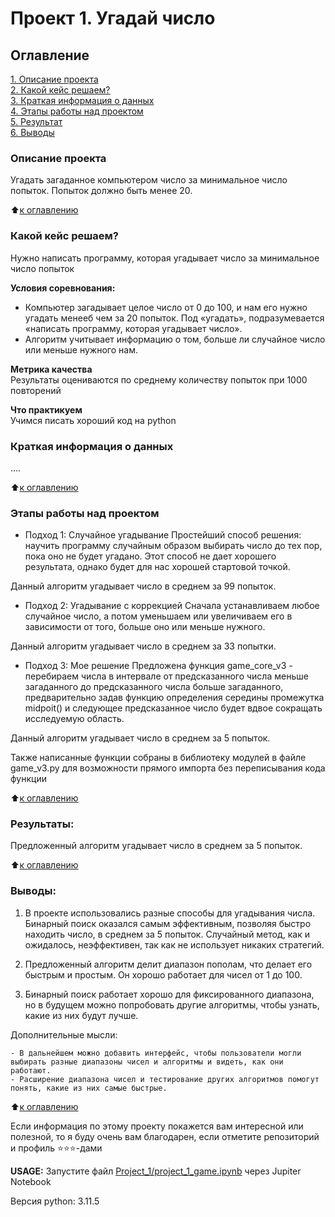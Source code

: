 # Проект 1. Угадай число

## Оглавление  
[1. Описание проекта](.README.md#Описание-проекта)  
[2. Какой кейс решаем?](.README.md#Какой-кейс-решаем)  
[3. Краткая информация о данных](.README.md#Краткая-информация-о-данных)  
[4. Этапы работы над проектом](.README.md#Этапы-работы-над-проектом)  
[5. Результат](.README.md#Результат)    
[6. Выводы](.README.md#Выводы) 

### Описание проекта    
Угадать загаданное компьютером число за минимальное число попыток. Попыток должно быть менее 20.

:arrow_up:[к оглавлению](_)


### Какой кейс решаем?    
Нужно написать программу, которая угадывает число за минимальное число попыток

**Условия соревнования:**  
- Компьютер загадывает целое число от 0 до 100, и нам его нужно угадать менееб чем за 20 попыток. Под «угадать», подразумевается «написать программу, которая угадывает число».
- Алгоритм учитывает информацию о том, больше ли случайное число или меньше нужного нам.

**Метрика качества**     
Результаты оцениваются по среднему количеству попыток при 1000 повторений

**Что практикуем**     
Учимся писать хороший код на python


### Краткая информация о данных
....
  
:arrow_up:[к оглавлению](.README.md#Оглавление)


### Этапы работы над проектом  

- Подход 1: Случайное угадывание
Простейший способ решения: научить программу случайным образом выбирать число до тех пор, пока оно не будет угадано. Этот способ не дает хорошего результата, однако будет для нас хорошей стартовой точкой.

Данный алгоритм угадывает число в среднем за 99 попыток.

- Подход 2: Угадывание с коррекцией
Сначала устанавливаем любое случайное число, а потом уменьшаем или увеличиваем его в зависимости от того, больше оно или меньше нужного.

Данный алгоритм угадывает число в среднем за 33 попытки.

- Подход 3: Мое решение
Предложена функция game_core_v3 - перебираем числа в интервале от предсказанного числа меньше загаданного до предсказанного числа больше загаданного, предварительно задав функцию определения середины промежутка midpoit() и следующее предсказанное число будет вдвое сокращать исследуемую область.

Данный алгоритм угадывает число в среднем за 5 попыток.


Также написанные функции собраны в библиотеку модулей в файле game_v3.py для возможности прямого импорта без переписывания кода функции

:arrow_up:[к оглавлению](.README.md#Оглавление)


### Результаты:  

Предложенный алгоритм угадывает число в среднем за 5 попыток.

:arrow_up:[к оглавлению](.README.md#Оглавление)


### Выводы:  

1. В проекте  использовались разные способы для угадывания числа. Бинарный поиск оказался самым эффективным, позволяя быстро находить число, в среднем за 5 попыток.
Случайный метод, как и ожидалось, неэффективен, так как не использует никаких стратегий.

2. Предложенный алгоритм делит диапазон пополам, что делает его быстрым и простым. Он хорошо работает для чисел от 1 до 100.

3. Бинарный поиск работает хорошо для фиксированного диапазона, но в будущем можно попробовать другие алгоритмы, чтобы узнать, какие из них будут лучше.

Дополнительные мысли:

    - В дальнейшем можно добавить интерфейс, чтобы пользователи могли выбирать разные диапазоны чисел и алгоритмы и видеть, как они работают.
    - Расширение диапазона чисел и тестирование других алгоритмов помогут понять, какие из них самые быстрые.


:arrow_up:[к оглавлению](.README.md#Оглавление)


Если информация по этому проекту покажется вам интересной или полезной, то я буду очень вам благодарен, если отметите репозиторий и профиль ⭐️⭐️⭐️-дами


**USAGE:** Запустите файл [Project_1/project_1_game.ipynb](https://github.com/dafe1988/SF-DSPR-174/blob/main/Project_1/project_1_game.ipynb) через Jupiter Notebook


Версия python: 3.11.5